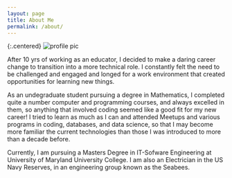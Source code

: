 ```yaml
---
layout: page
title: About Me
permalink: /about/
---
```

{:.centered}
![profile pic](http://www.gravatar.com/avatar/de0f0e2e1155cde50a36447c9fcc3e8d  "Profile Pic")


After 10 yrs of working as an educator, I decided to make a daring career change to transition into a more technical role. I constantly felt the need to be challenged and engaged and longed for a work environment that created opportunities for learning new things. 

As an undegraduate student pursuing a degree in Mathematics, I completed quite a number computer and programming courses, and always excelled in them, so anything that involved coding seemed like a good fit for my new career! I tried to learn as much as I can and attended Meetups and various programs in coding, databases, and data science, so that I may become more familiar the current technologies than those I was introduced to more than a decade before. 

Currently, I am pursuing a Masters Degree in IT-Sofware Engineering at University of Maryland University College. I am also an Electrician in the US Navy Reserves, in an engineering group known as the Seabees.


